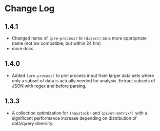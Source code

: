 # Change Log

## 1.4.1
* Changed name of `(pre-process)` to `(disect)` as a more appropriate name (not bw compatible, but within 24 hrs)
* more docs

## 1.4.0
* Added `(pre-process)` to pre-process input from larger data sets where only a subset
of data is actually needed for analysis. Extract subsets of JSON with regex and before parsing.

## 1.3.3
* A collection optimization for `(haystack)` and `(pivot-matrix*)` with a significant
performance increase depending on distribution of data/query diversity.